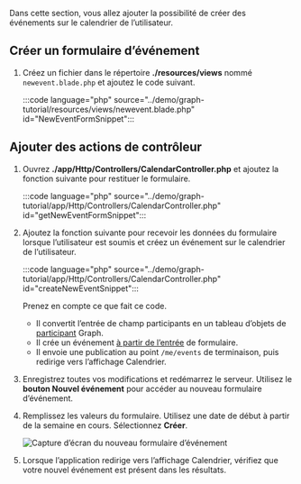 <!-- markdownlint-disable MD002 MD041 -->

Dans cette section, vous allez ajouter la possibilité de créer des événements sur le calendrier de l’utilisateur.

## <a name="create-new-event-form"></a>Créer un formulaire d’événement

1. Créez un fichier dans le répertoire **./resources/views** nommé `newevent.blade.php` et ajoutez le code suivant.

    :::code language="php" source="../demo/graph-tutorial/resources/views/newevent.blade.php" id="NewEventFormSnippet":::

## <a name="add-controller-actions"></a>Ajouter des actions de contrôleur

1. Ouvrez **./app/Http/Controllers/CalendarController.php** et ajoutez la fonction suivante pour restituer le formulaire.

    :::code language="php" source="../demo/graph-tutorial/app/Http/Controllers/CalendarController.php" id="getNewEventFormSnippet":::

1. Ajoutez la fonction suivante pour recevoir les données du formulaire lorsque l’utilisateur est soumis et créez un événement sur le calendrier de l’utilisateur.

    :::code language="php" source="../demo/graph-tutorial/app/Http/Controllers/CalendarController.php" id="createNewEventSnippet":::

    Prenez en compte ce que fait ce code.

    - Il convertit l’entrée de champ participants en un tableau d’objets de [participant](https://docs.microsoft.com/graph/api/resources/attendee?view=graph-rest-1.0) Graph.
    - Il crée un événement [à partir de l’entrée](https://docs.microsoft.com/graph/api/resources/event?view=graph-rest-1.0) de formulaire.
    - Il envoie une publication au point `/me/events` de terminaison, puis redirige vers l’affichage Calendrier.

1. Enregistrez toutes vos modifications et redémarrez le serveur. Utilisez le **bouton Nouvel événement** pour accéder au nouveau formulaire d’événement.

1. Remplissez les valeurs du formulaire. Utilisez une date de début à partir de la semaine en cours. Sélectionnez **Créer**.

    ![Capture d’écran du nouveau formulaire d’événement](images/create-event-01.png)

1. Lorsque l’application redirige vers l’affichage Calendrier, vérifiez que votre nouvel événement est présent dans les résultats.

